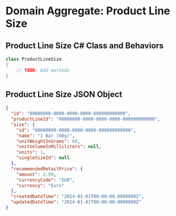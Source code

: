 # Domain Aggregate: Product Line Size

## Product Line Size C# Class and Behaviors

```csharp
class ProductLineSize
{
    // TODO: Add methods
}
```

## Product Line Size JSON Object

```json
{
  "id": "00000000-0000-0000-0000-000000000000",
  "productLineId": "00000000-0000-0000-0000-000000000000",
  "size": {
    "id": "00000000-0000-0000-0000-000000000000",
    "name": "1 Bar (60g)",
    "unitWeightInGrams": 60,
    "unitVolumeInMilliliters": null,
    "units": 1,
    "singleSizeId": null
  },
  "recommendedRetailPrice": {
    "amount": 2.99,
    "currencyCode": "EUR",
    "currency": "Euro"
  },
  "createdDateTime": "2024-01-01T00:00:00.0000000Z",
  "updatedDateTime": "2024-01-01T00:00:00.0000000Z"
}
```

